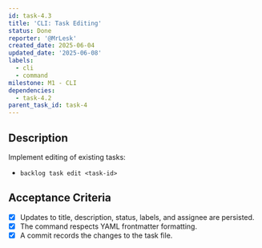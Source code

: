 ```yaml
---
id: task-4.3
title: 'CLI: Task Editing'
status: Done
reporter: '@MrLesk'
created_date: 2025-06-04
updated_date: '2025-06-08'
labels:
  - cli
  - command
milestone: M1 - CLI
dependencies:
  - task-4.2
parent_task_id: task-4
---
```

## Description

Implement editing of existing tasks:

- `backlog task edit <task-id>`

## Acceptance Criteria

- [x] Updates to title, description, status, labels, and assignee are persisted.
- [x] The command respects YAML frontmatter formatting.
- [x] A commit records the changes to the task file.
